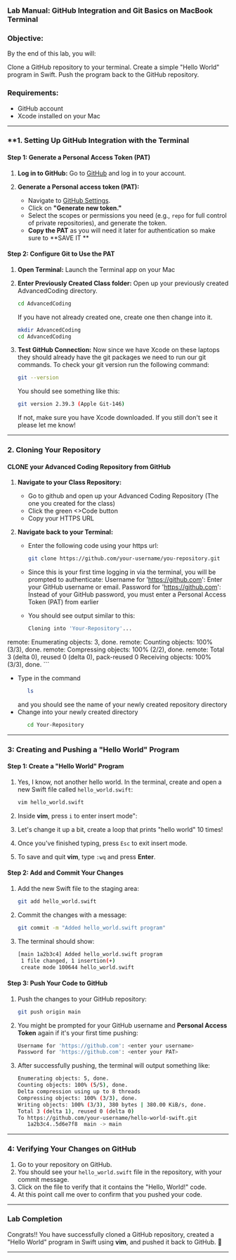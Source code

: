 ### **Lab Manual: GitHub Integration and Git Basics on MacBook Terminal**

### **Objective:**
By the end of this lab, you will:

Clone a GitHub repository to your terminal.
Create a simple "Hello World" program in Swift.
Push the program back to the GitHub repository.

### **Requirements:**
- GitHub account
- Xcode installed on your Mac

---

### **1. **Setting Up GitHub Integration with the Terminal**

#### **Step 1: Generate a Personal Access Token (PAT)**

1. **Log in to GitHub:**
   Go to [GitHub](https://github.com/) and log in to your account.

2. **Generate a Personal access token (PAT):**
   - Navigate to [GitHub Settings](https://github.com/settings/tokens).
   - Click on **"Generate new token."**
   - Select the scopes or permissions you need (e.g., `repo` for full control of private repositories), and generate the token.
   - **Copy the PAT** as you will need it later for authentication so make sure to **SAVE IT **

#### **Step 2: Configure Git to Use the PAT**

1. **Open Terminal:**
   Launch the Terminal app on your Mac

2. **Enter Previously Created Class folder:**
   Open up your previously created AdvancedCoding directory.
   ```bash
   cd AdvancedCoding
   ```

   If you have not already created one, create one then change into it.
   ```bash
   mkdir AdvancedCoding
   cd AdvancedCoding
   ```
3. **Test GitHub Connection:**
   Now since we have Xcode on these laptops they should already have the git packages we need to run our git commands. To check your git version run the following command:
   ```bash
   git --version
   ```
   You should see something like this:
   ```bash
   git version 2.39.3 (Apple Git-146)
   ```
   If not, make sure you have Xcode downloaded. If you still don't see it please let me know!
   
---

### **2. Cloning Your Repository**

#### **CLONE your Advanced Coding Repository from GitHub**

1. **Navigate to your Class Repository:**
   - Go to github and open up your Advanced Coding Repository (The one you created for the class)
   - Click the green <>Code button
   - Copy your HTTPS URL

2. **Navigate back to your Terminal:**
   - Enter the following code using your https url:
     ```bash
     git clone https://github.com/your-username/you-repository.git
     ```
   - Since this is your first time logging in via the terminal, you will be prompted to authenticate:
Username for 'https://github.com': Enter your GitHub username or email.
Password for 'https://github.com': Instead of your GitHub password, you must enter a Personal Access Token (PAT) from earlier

   - You should see output similar to this:
     ```bash
     Cloning into 'Your-Repository'...
remote: Enumerating objects: 3, done.
remote: Counting objects: 100% (3/3), done.
remote: Compressing objects: 100% (2/2), done.
remote: Total 3 (delta 0), reused 0 (delta 0), pack-reused 0
Receiving objects: 100% (3/3), done.
     ```
   - Type in the command
     ```bash
        ls
     ```
     and you should see the name of your newly created repository directory
   - Change into your newly created directory
     ```bash
        cd Your-Repository
     ```
---

### **3: Creating and Pushing a "Hello World" Program**

#### Step 1: Create a "Hello World" Program
1. Yes, I know, not another hello world. In the terminal, create and open a new Swift file called `hello_world.swift`:

   ```bash
   vim hello_world.swift
   ```

2. Inside **vim**, press `i` to enter insert mode":

3. Let's change it up a bit, create a loop that prints "hello world" 10 times!

4. Once you've finished typing, press `Esc` to exit insert mode.

5. To save and quit **vim**, type `:wq` and press **Enter**.

#### Step 2: Add and Commit Your Changes
1. Add the new Swift file to the staging area:

   ```bash
   git add hello_world.swift
   ```

2. Commit the changes with a message:

   ```bash
   git commit -m "Added hello_world.swift program"
   ```

3. The terminal should show:

   ```bash
   [main 1a2b3c4] Added hello_world.swift program
    1 file changed, 1 insertion(+)
    create mode 100644 hello_world.swift
   ```

#### Step 3: Push Your Code to GitHub
1. Push the changes to your GitHub repository:

   ```bash
   git push origin main
   ```

2. You might be prompted for your GitHub username and **Personal Access Token** again if it's your first time pushing:

   ```bash
   Username for 'https://github.com': <enter your username>
   Password for 'https://github.com': <enter your PAT>
   ```

3. After successfully pushing, the terminal will output something like:

   ```bash
   Enumerating objects: 5, done.
   Counting objects: 100% (5/5), done.
   Delta compression using up to 8 threads
   Compressing objects: 100% (3/3), done.
   Writing objects: 100% (3/3), 380 bytes | 380.00 KiB/s, done.
   Total 3 (delta 1), reused 0 (delta 0)
   To https://github.com/your-username/hello-world-swift.git
      1a2b3c4..5d6e7f8  main -> main
   ```
---

### **4: Verifying Your Changes on GitHub**

1. Go to your repository on GitHub.
2. You should see your `hello_world.swift` file in the repository, with your commit message.
3. Click on the file to verify that it contains the "Hello, World!" code.
4. At this point call me over to confirm that you pushed your code.
---

### Lab Completion

Congrats!! You have successfully cloned a GitHub repository, created a "Hello World" program in Swift using **vim**, and pushed it back to GitHub. 🎉

---
